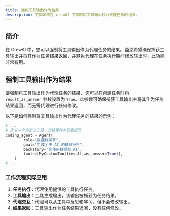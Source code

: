```yaml
---
title: 强制工具输出作为结果
description: 了解如何在 crewAI 中强制将工具输出作为代理任务的结果。
---
```


## 简介
在 CrewAI 中，您可以强制将工具输出作为代理任务的结果。当您希望确保捕获工具输出并将其作为任务结果返回，并避免代理在任务执行期间修改输出时，此功能非常有用。

## 强制工具输出作为结果
要强制将工具输出作为代理任务的结果，您可以在创建任务时将 `result_as_answer` 参数设置为 `True`。此参数可确保捕获工具输出并将其作为任务结果返回，而无需代理进行任何修改。

以下是如何强制将工具输出作为代理任务的结果的示例：

```python
# ...
# 定义一个自定义工具，将结果作为答案返回
coding_agent = Agent(
        role="数据科学家",
        goal="生成关于 AI 的精彩报告",
        backstory="您使用数据和 AI",
        tools=[MyCustomTool(result_as_answer=True)],
    )
# ...
```

### 工作流程实际应用

1. **任务执行**：代理使用提供的工具执行任务。
2. **工具输出**：工具生成输出，该输出被捕获为任务结果。
3. **代理交互**：代理可以从工具中反思和学习，但不会修改输出。
4. **结果返回**：工具输出作为任务结果返回，没有任何修改。
